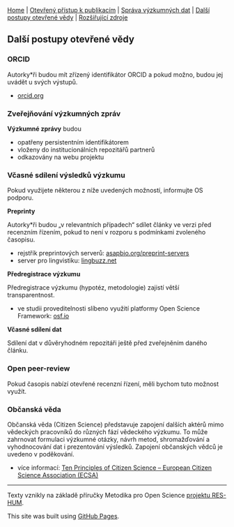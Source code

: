 [Home](/osprinciples/) | [Otevřený přístup k publikacím](/osprinciples/open-access) | [Správa výzkumných dat](/osprinciples/sprava-dat) | [Další postupy otevřené vědy](/osprinciples/dalsi-postupy) | [Rozšiřující zdroje](/osprinciples/zdroje)

## Další postupy otevřené vědy

### ORCID

Autorky\*ři budou mít zřízený identifikátor ORCID a pokud možno, budou jej uvádět u svých výstupů.

- [orcid.org](https://orcid.org/)

### Zveřejňování výzkumných zpráv

**Výzkumné zprávy** budou

- opatřeny persistentním identifikátorem
- vloženy do institucionálních repozitářů partnerů
- odkazovány na webu projektu

### Včasné sdílení výsledků výzkumu

Pokud využijete některou z níže uvedených možností, informujte OS podporu.

**Preprinty**

Autorky\*ři budou „v relevantních případech“ sdílet články ve verzi před recenzním řízením, pokud to není v rozporu s podmínkami zvoleného časopisu.

- rejstřík preprintových serverů: [asapbio.org/preprint-servers](https://asapbio.org/preprint-servers)
- server pro lingvistiku: [lingbuzz.net](https://lingbuzz.net/)

**Předregistrace výzkumu**

Předregistrace výzkumu (hypotéz, metodologie) zajistí větší transparentnost.

- ve studii proveditelnosti slíbeno využití platformy Open Science Framework: [osf.io](https://osf.io/)

**Včasné sdílení dat**

Sdílení dat v důvěryhodném repozitáři ještě před zveřejněním daného článku.

### Open peer-review

Pokud časopis nabízí otevřené recenzní řízení, měli bychom tuto možnost využít.

### Občanská věda

Občanská věda (Citizen Science) představuje zapojení dalších aktérů mimo vědeckých pracovníků do různých fází vědeckého výzkumu. To může zahrnovat formulaci výzkumné otázky, návrh metod, shromažďování a vyhodnocování dat i prezentování výsledků. Zapojení občanských vědců je uvedeno v poděkování.

- více informací: [Ten Principles of Citizen Science – European Citizen Science Association (ECSA)](https://www.ecsa.ngo/10-principles/)

---

Texty vznikly na základě příručky Metodika pro Open Science [projektu RES-HUM](https://reshum.muni.cz).

This site was built using [GitHub Pages](https://pages.github.com/).